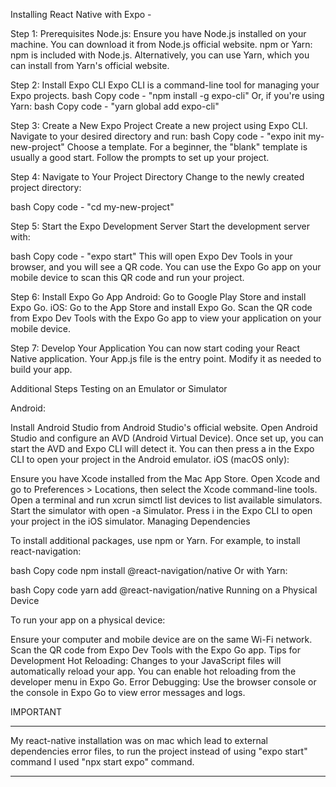 Installing React Native with Expo -

Step 1: Prerequisites
Node.js: Ensure you have Node.js installed on your machine. You can download it from Node.js official website.
npm or Yarn: npm is included with Node.js. Alternatively, you can use Yarn, which you can install from Yarn's official website.

Step 2: Install Expo CLI
Expo CLI is a command-line tool for managing your Expo projects.
bash Copy code - "npm install -g expo-cli"
Or, if you're using Yarn:
bash Copy code - "yarn global add expo-cli"

Step 3: Create a New Expo Project
Create a new project using Expo CLI. Navigate to your desired directory and run:
bash Copy code - "expo init my-new-project"
Choose a template. For a beginner, the "blank" template is usually a good start. Follow the prompts to set up your project.

Step 4: Navigate to Your Project Directory
Change to the newly created project directory:

bash Copy code - "cd my-new-project"

Step 5: Start the Expo Development Server
Start the development server with:

bash Copy code - "expo start"
This will open Expo Dev Tools in your browser, and you will see a QR code. You can use the Expo Go app on your mobile device to scan this QR code and run your project.

Step 6: Install Expo Go App
Android: Go to Google Play Store and install Expo Go.
iOS: Go to the App Store and install Expo Go.
Scan the QR code from Expo Dev Tools with the Expo Go app to view your application on your mobile device.

Step 7: Develop Your Application
You can now start coding your React Native application. Your App.js file is the entry point. Modify it as needed to build your app.

Additional Steps
Testing on an Emulator or Simulator

Android:

Install Android Studio from Android Studio's official website.
Open Android Studio and configure an AVD (Android Virtual Device).
Once set up, you can start the AVD and Expo CLI will detect it. You can then press a in the Expo CLI to open your project in the Android emulator.
iOS (macOS only):

Ensure you have Xcode installed from the Mac App Store.
Open Xcode and go to Preferences > Locations, then select the Xcode command-line tools.
Open a terminal and run xcrun simctl list devices to list available simulators.
Start the simulator with open -a Simulator.
Press i in the Expo CLI to open your project in the iOS simulator.
Managing Dependencies

To install additional packages, use npm or Yarn. For example, to install react-navigation:

bash
Copy code
npm install @react-navigation/native
Or with Yarn:

bash
Copy code
yarn add @react-navigation/native
Running on a Physical Device

To run your app on a physical device:

Ensure your computer and mobile device are on the same Wi-Fi network.
Scan the QR code from Expo Dev Tools with the Expo Go app.
Tips for Development
Hot Reloading: Changes to your JavaScript files will automatically reload your app. You can enable hot reloading from the developer menu in Expo Go.
Error Debugging: Use the browser console or the console in Expo Go to view error messages and logs.


IMPORTANT
******************************************
My react-native installation was on mac which lead to external dependencies error files, to run the project instead of using "expo start" command I used "npx start expo" command.
******************************************
